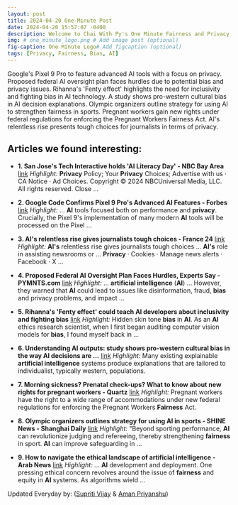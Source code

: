 ```yaml
---
layout: post
title: 2024-04-20 One-Minute Post
date: 2024-04-20 15:57:07 -0400
description: Welcome to Chai With Py's One Minute Fairness and Privacy, which aims to provide you the current happenings in the world of Fairness, Privacy, and AI.
img: # one_minute_logo.png # Add image post (optional)
fig-caption: One Minute Logo# Add figcaption (optional)
tags: [Privacy, Fairness, Bias, AI]
---
```


Google's Pixel 9 Pro to feature advanced AI tools with a focus on privacy. Proposed federal AI oversight plan faces hurdles due to potential bias and privacy issues. Rihanna's 'Fenty effect' highlights the need for inclusivity and fighting bias in AI technology. A study shows pro-western cultural bias in AI decision explanations. Olympic organizers outline strategy for using AI to strengthen fairness in sports. Pregnant workers gain new rights under federal regulations for enforcing the Pregnant Workers Fairness Act. AI's relentless rise presents tough choices for journalists in terms of privacy.

## Articles we found interesting:

- **1. San Jose&#39;s Tech Interactive holds &#39;<b>AI</b> Literacy Day&#39; - NBC Bay Area** [link](https://www.nbcbayarea.com/news/local/san-joses-tech-interactive-holds-ai-literacy-day/3515799/)
_Highlight:_ <b>Privacy</b> Policy; Your <b>Privacy</b> Choices; Advertise with us &middot; CA Notice &middot; Ad Choices. Copyright © 2024 NBCUniversal Media, LLC. All rights reserved. Close&nbsp;...

- **2. Google Code Confirms Pixel 9 Pro&#39;s Advanced <b>AI</b> Features - Forbes** [link](https://www.forbes.com/sites/ewanspence/2024/04/20/google-pixel-9-pro-ai-core-gemini-nano-android-core-leak-new-pixel-9/)
_Highlight:_ ... <b>AI</b> tools focused both on performance and <b>privacy</b>. Crucially, the Pixel 9&#39;s implementation of many modern <b>AI</b> tools will be processed on the Pixel&nbsp;...

- **3. <b>AI&#39;s</b> relentless rise gives journalists tough choices - France 24** [link](https://www.france24.com/en/live-news/20240420-ai-s-relentless-rise-gives-journalists-tough-choices)
_Highlight:_ <b>AI&#39;s</b> relentless rise gives journalists tough choices ... <b>AI&#39;s</b> role in assisting newsrooms or ... <b>Privacy</b> &middot; Cookies &middot; Manage news alerts &middot; Facebook &middot; X&nbsp;...

- **4. Proposed Federal <b>AI</b> Oversight Plan Faces Hurdles, Experts Say - PYMNTS.com** [link](https://www.pymnts.com/artificial-intelligence-2/2024/proposed-federal-ai-oversight-plan-faces-hurdles-experts-say/)
_Highlight:_ ... <b>artificial intelligence</b> (<b>AI</b>) ... However, they warned that <b>AI</b> could lead to issues like disinformation, fraud, <b>bias</b> and privacy problems, and impact&nbsp;...

- **5. Rihanna&#39;s &#39;Fenty effect&#39; could teach <b>AI</b> developers about inclusivity and fighting <b>bias</b>** [link](https://fortune.com/2024/04/19/ai-technology-bias-skin-tone-rihanna-fenti-inclusivity/)
_Highlight:_ Hidden skin tone <b>bias</b> in <b>AI</b>. As an <b>AI</b> ethics research scientist, when I first began auditing computer vision models for <b>bias</b>, I found myself back in&nbsp;...

- **6. Understanding <b>AI</b> outputs: study shows pro-western cultural <b>bias</b> in the way <b>AI</b> decisions are ...** [link](https://theconversation.com/understanding-ai-outputs-study-shows-pro-western-cultural-bias-in-the-way-ai-decisions-are-explained-227262)
_Highlight:_ Many existing explainable <b>artificial intelligence</b> systems produce explanations that are tailored to individualist, typically western, populations.

- **7. Morning sickness? Prenatal check-ups? What to know about new rights for pregnant workers - Quartz** [link](https://qz.com/morning-sickness-prenatal-check-ups-what-to-know-abou-1851424252)
_Highlight:_ Pregnant workers have the right to a wide range of accommodations under new federal regulations for enforcing the Pregnant Workers <b>Fairness</b> Act.

- **8. Olympic organizers outlines strategy for using <b>AI</b> in sports - SHINE News - Shanghai Daily** [link](https://www.shine.cn/sport/2404203309/)
_Highlight:_ &quot;Beyond sporting performance, <b>AI</b> can revolutionize judging and refereeing, thereby strengthening <b>fairness</b> in sport. <b>AI</b> can improve safeguarding in&nbsp;...

- **9. How to navigate the ethical landscape of <b>artificial intelligence</b> - Arab News** [link](https://www.arabnews.com/node/2495406/amp)
_Highlight:_ ... <b>AI</b> development and deployment. One pressing ethical concern revolves around the issue of <b>fairness</b> and equity in <b>AI</b> systems. As algorithms wield&nbsp;...


Updated Everyday by: (<a href="https://supritivijay.github.io/">Supriti Vijay</a> & <a href="https://amanpriyanshu.github.io/">Aman Priyanshu</a>)
